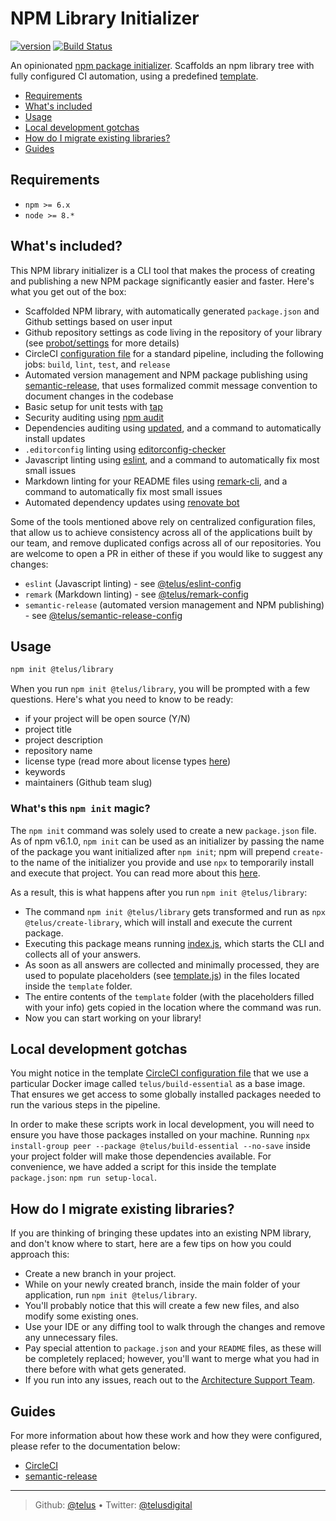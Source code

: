 # NPM Library Initializer

[![version][npm-image]][npm-url] [![Build Status][circle-image]][circle-url]

An opinionated [npm package initializer][npm-init]. Scaffolds an npm library tree with fully configured CI automation, using a predefined [template](./template).

- [Requirements](#step-1)
- [What's included](#step-2)
- [Usage](#step-3)
- [Local development gotchas](#step-4)
- [How do I migrate existing libraries?](#step-5)
- [Guides](#step-6)

## <a id="step-1"></a> Requirements

- `npm >= 6.x`
- `node >= 8.*`

## <a id="step-2"></a> What's included?

This NPM library initializer is a CLI tool that makes the process of creating and publishing a new NPM package significantly easier and faster. Here's what you get out of the box:
- Scaffolded NPM library, with automatically generated `package.json` and Github settings based on user input
- Github repository settings as code living in the repository of your library (see [probot/settings][probot-settings] for more details)
- CircleCI [configuration file](./template/circle.yml) for a standard pipeline, including the following jobs: `build`, `lint`, `test`, and `release`
- Automated version management and NPM package publishing using [semantic-release][semantic-release], that uses formalized commit message convention to document changes in the codebase
- Basic setup for unit tests with [tap][tap]
- Security auditing using [npm audit][npm-audit]
- Dependencies auditing using [updated][updated], and a command to automatically install updates
- `.editorconfig` linting using [editorconfig-checker][editorconfig]
- Javascript linting using [eslint][eslint], and a command to automatically fix most small issues
- Markdown linting for your README files using [remark-cli][remark-cli], and a command to automatically fix most small issues
- Automated dependency updates using [renovate bot][renovate]

Some of the tools mentioned above rely on centralized configuration files, that allow us to achieve consistency across all of the applications built by our team, and remove duplicated configs across all of our repositories. You are welcome to open a PR in either of these if you would like to suggest any changes:
- `eslint` (Javascript linting) - see [@telus/eslint-config][telus/eslint-config]
- `remark` (Markdown linting) - see [@telus/remark-config][telus/remark-config]
- `semantic-release` (automated version management and NPM publishing) - see [@telus/semantic-release-config][telus/semantic-release-config]

## <a id="step-3"></a> Usage

```bash
npm init @telus/library
```

When you run `npm init @telus/library`, you will be prompted with a few questions. Here's what you need to know to be ready:
- if your project will be open source (Y/N)
- project title
- project description
- repository name
- license type (read more about license types [here][github-licenses])
- keywords
- maintainers (Github team slug)

### What's this `npm init` magic?

The `npm init` command was solely used to create a new `package.json` file. As of npm v6.1.0, `npm init` can be used as an initializer by passing the name of the package you want initialized after `npm init`; npm will prepend `create-` to the name of the initializer you provide and use `npx` to temporarily install and execute that project. You can read more about this [here][npm-init].

As a result, this is what happens after you run `npm init @telus/library`:
- The command `npm init @telus/library` gets transformed and run as `npx @telus/create-library`, which will install and execute the current package.
- Executing this package means running [index.js](./index.js), which starts the CLI and collects all of your answers.
- As soon as all answers are collected and minimally processed, they are used to populate placeholders (see [template.js](./lib/template.js)) in the files located inside the `template` folder. 
- The entire contents of the `template` folder (with the placeholders filled with your info) gets copied in the location where the command was run.
- Now you can start working on your library!

## <a id="step-4"></a> Local development gotchas

You might notice in the template [CircleCI configuration file](./template/circle.yml) that we use a particular Docker image called `telus/build-essential` as a base image. That ensures we get access to some globally installed packages needed to run the various steps in the pipeline. 

In order to make these scripts work in local development, you will need to ensure you have those packages installed on your machine. Running `npx install-group peer --package @telus/build-essential --no-save` inside your project folder will make those dependencies available. For convenience, we have added a script for this inside the template `package.json`: `npm run setup-local`.

## <a id="step-5"></a> How do I migrate existing libraries?

If you are thinking of bringing these updates into an existing NPM library, and don't know where to start, here are a few tips on how you could approach this:
- Create a new branch in your project.
- While on your newly created branch, inside the main folder of your application, run `npm init @telus/library`.
- You'll probably notice that this will create a few new files, and also modify some existing ones.
- Use your IDE or any diffing tool to walk through the changes and remove any unnecessary files.
- Pay special attention to `package.json` and your `README` files, as these will be completely replaced; however, you'll want to merge what you had in there before with what gets generated.
- If you run into any issues, reach out to the [Architecture Support Team][ast-confluence].

## <a id="step-6"></a> Guides

For more information about how these work and how they were configured, please refer to the documentation below:
- [CircleCI][guides-circle-ci]
- [semantic-release][guides-semantic-release]

---
> Github: [@telus](https://github.com/telus) &bull;
> Twitter: [@telusdigital](https://twitter.com/telusdigital)

[circle-url]: https://circleci.com/gh/telus/create-library
[circle-image]: https://img.shields.io/circleci/project/github/telus/create-library/master.svg?style=for-the-badge&logo=circleci

[npm-url]: https://www.npmjs.com/package/@telus/create-library
[npm-image]: https://img.shields.io/npm/v/@telus/create-library.svg?style=for-the-badge&logo=npm

[probot-settings]: https://github.com/probot/settings
[semantic-release]: https://github.com/semantic-release/semantic-release
[tap]: https://github.com/tapjs/node-tap
[npm-audit]: https://docs.npmjs.com/cli/audit
[updated]: https://github.com/ahmadnassri/node-updated
[editorconfig]: https://github.com/editorconfig-checker/editorconfig-checker.javascript
[eslint]: https://github.com/eslint/eslint
[remark-cli]: https://github.com/remarkjs/remark/tree/master/packages/remark-cli
[renovate]: https://github.com/renovatebot/renovate
[telus/eslint-config]: https://github.com/telus/eslint-config
[telus/remark-config]: https://github.com/telus/remark-config
[telus/semantic-release-config]: https://github.com/telus/semantic-release-config
[github-licenses]: https://help.github.com/articles/licensing-a-repository/
[npm-init]: https://docs.npmjs.com/cli/init#description
[ast-confluence]: https://telusdigital.atlassian.net/wiki/spaces/AST/overview

[guides-circle-ci]: https://github.com/telus/guides/blob/master/circle-ci.md
[guides-semantic-release]: https://github.com/telus/guides/blob/master/semantic-release.md
